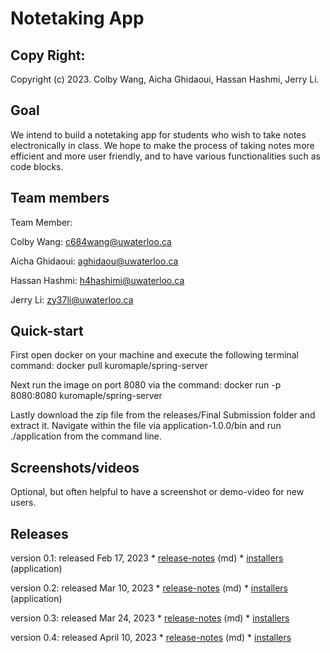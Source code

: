# Notetaking App

## Copy Right:
Copyright (c) 2023. Colby Wang, Aicha Ghidaoui, Hassan Hashmi, Jerry Li.

## Goal
We intend to build a notetaking app for students who wish to take notes electronically in class. We hope to make the process of taking notes more efficient and more user friendly, and to have various functionalities such as code blocks.

## Team members
Team Member: 

Colby Wang: c684wang@uwaterloo.ca

Aicha Ghidaoui: aghidaou@uwaterloo.ca

Hassan Hashmi: h4hashimi@uwaterloo.ca

Jerry Li: zy37li@uwaterloo.ca

## Quick-start
First open docker on your machine and execute the following  terminal command: docker pull kuromaple/spring-server


Next run the image on port 8080 via the command: docker run -p 8080:8080 kuromaple/spring-server


Lastly download the zip file from the releases/Final Submission folder and extract it. Navigate within the file via application-1.0.0/bin and run ./application from the command line.



## Screenshots/videos
Optional, but often helpful to have a screenshot or demo-video for new users.

## Releases
version 0.1: released Feb 17, 2023
	* [release-notes](https://gitlab.uwaterloo.ca/c684wang/notetaking-app/-/blob/main/releases/v0.1-release-notes.md) (md)
	* [installers](https://gitlab.uwaterloo.ca/c684wang/notetaking-app/-/blob/main/releases/Application_v.0.1.zip) (application)
	
version 0.2: released Mar 10, 2023
	* [release-notes](https://gitlab.uwaterloo.ca/c684wang/notetaking-app/-/blob/main/releases/v0.2-release-notes.md) (md)
	* [installers](https://gitlab.uwaterloo.ca/c684wang/notetaking-app/-/tree/main/releases/Sprint%202%20demo%20executeables) (application)

version 0.3: released Mar 24, 2023
	* [release-notes](https://gitlab.uwaterloo.ca/c684wang/notetaking-app/-/blob/main/releases/v0.3-release-notes.md) (md)
	* [installers](https://gitlab.uwaterloo.ca/c684wang/notetaking-app/-/tree/main/releases/Sprint%202%20demo%20executeables)


version 0.4: released April 10, 2023
	* [release-notes](https://gitlab.uwaterloo.ca/c684wang/notetaking-app/-/blob/main/releases/v0.4-release-notes.md) (md)
	* [installers](https://gitlab.uwaterloo.ca/c684wang/notetaking-app/-/tree/main/releases/Final%20Submission)

